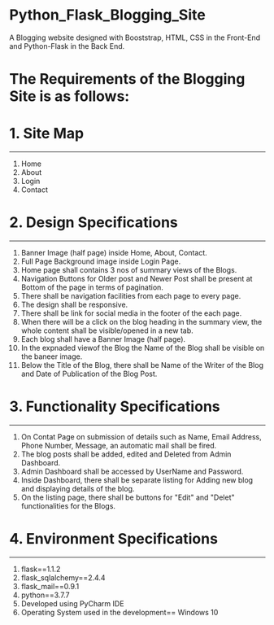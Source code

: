 # Python_Flask_Blogging_Site

A Blogging website designed with Booststrap, HTML, CSS in the Front-End and Python-Flask in the Back End.

# The Requirements of the Blogging Site is as follows:

# 1. Site Map
******************
1. Home
2. About
3. Login
4. Contact

# 2. Design Specifications
**************************
1. Banner Image (half page) inside Home, About, Contact.
2. Full Page Background image inside Login Page.
3. Home page shall contains 3 nos of summary views of the Blogs.
5. Navigation Buttons for Older post and Newer Post shall be present at Bottom of the page in terms of pagination.
6. There shall be navigation facilities from each page to every page.
7. The design shall be responsive.
8. There shall be link for social media in the footer of the each page.
9. When there will be a click on the blog heading in the summary view, the whole content shall be visible/opened in a new tab.
10. Each blog shall have a Banner Image (half page).
11. In the expnaded viewof the Blog the Name of the Blog shall be visible on the baneer image.
12. Below the Title of the Blog, there shall be Name of the Writer of the Blog and Date of Publication of the Blog Post.

# 3. Functionality Specifications
*********************************
1. On Contat Page on submission of details such as Name, Email Address, Phone Number, Message, an automatic mail shall be fired.
2. The blog posts shall be added, edited and Deleted from Admin Dashboard.
3. Admin Dashboard shall be accessed by UserName and Password.
4. Inside Dashboard, there shall be separate listing for Adding new blog and displaying details of the blog.
5. On the listing page, there shall be buttons for "Edit" and "Delet" functionalities for the Blogs.

# 4. Environment Specifications
*********************************
1. flask==1.1.2
2. flask_sqlalchemy==2.4.4
3. flask_mail==0.9.1
4. python==3.7.7
5. Developed using PyCharm IDE
6. Operating System used in the development== Windows 10
